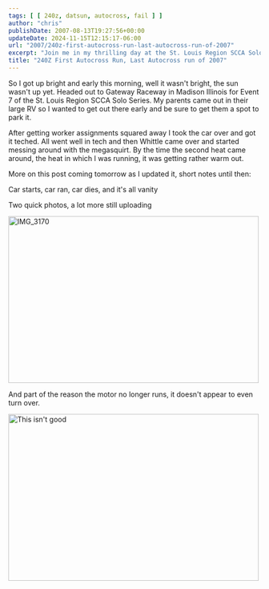 ```yaml
---
tags: [ [ 240z, datsun, autocross, fail ] ]
author: "chris"
publishDate: 2007-08-13T19:27:56+00:00
updateDate: 2024-11-15T12:15:17-06:00
url: "2007/240z-first-autocross-run-last-autocross-run-of-2007"
excerpt: "Join me in my thrilling day at the St. Louis Region SCCA Solo Series Event 7 with car troubles, a heating race and more, !!"
title: "240Z First Autocross Run, Last Autocross run of 2007"
---
```


So I got up bright and early this morning, well it wasn't bright, the sun wasn't up yet. Headed out to Gateway Raceway in Madison Illinois for Event 7 of the St. Louis Region SCCA Solo Series. My parents came out in their large 
RV so I wanted to get out there early and be sure to get them a spot to park it.

After getting worker assignments squared away I took the car over and got it teched. All went well in tech and then Whittle came over and started messing around with the megasquirt. By the time the second heat came around, the heat in which I was running, it was getting rather warm out.

More on this post coming tomorrow as I updated it, short notes until then:

Car starts, car ran, car dies, and it's all vanity

Two quick photos, a lot more still uploading

<img height="333" alt="IMG_3170" src="https://farm2.static.flickr.com/1161/1100604624_2d15cd212e.jpg?v=0" width="500" />

And part of the reason the motor no longer runs, it doesn't appear to even turn over.

<img height="333" alt="This isn't good" src="https://farm2.static.flickr.com/1201/1099418479_1f547da43b.jpg?v=0" width="500" />
